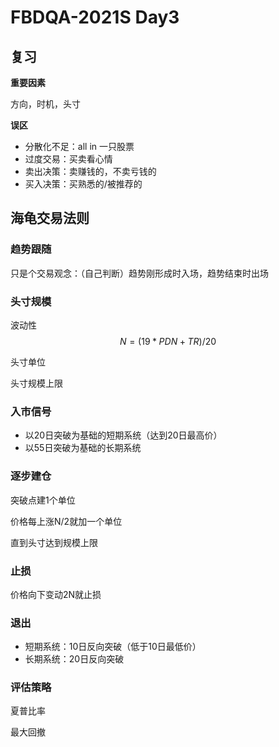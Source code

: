# FBDQA-2021S  Day3

## 复习

**重要因素**

方向，时机，头寸

**误区**

+ 分散化不足：all in 一只股票
+ 过度交易：买卖看心情
+ 卖出决策：卖赚钱的，不卖亏钱的
+ 买入决策：买熟悉的/被推荐的

## 海龟交易法则

### 趋势跟随

只是个交易观念：（自己判断）趋势刚形成时入场，趋势结束时出场

### 头寸规模

波动性$$N = (19*PDN+TR)/20$$

头寸单位

头寸规模上限

### 入市信号

+ 以20日突破为基础的短期系统（达到20日最高价）
+ 以55日突破为基础的长期系统

### 逐步建仓

突破点建1个单位

价格每上涨N/2就加一个单位

直到头寸达到规模上限

### 止损

价格向下变动2N就止损

### 退出

+ 短期系统：10日反向突破（低于10日最低价）
+ 长期系统：20日反向突破

### 评估策略

夏普比率

最大回撤
